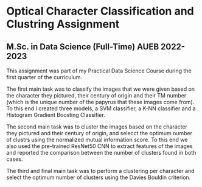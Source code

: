 # Optical Character Classification and Clustring Assignment
## M.Sc. in Data Science (Full-Time) AUEB 2022-2023 

This assignment was part of my Practical Data Science Course during the first quarter of the curriculum. 

The first main task was to classify the images that we were given based on the character they pictured, their 
century of origin and their TM number (which is the unique number of the papyrus that these images come from).
To this end I created three models, a SVM classifier, a K-NN classifier and a Histogram Gradient Boosting 
Classifier.

The second main task was to cluster the images based on the character they pictured and their century of origin, 
and selecct the optimum number of clustrs using the normalized mutual information score. To this end we also used
the pre-trained ResNet50 CNN to extract features of the images and reported the comparison between the number of 
clusters found in both cases.

The third and final main task was to perform a clustering per character and select the optimum number of clusters
using the Davies Bouldin criterion.